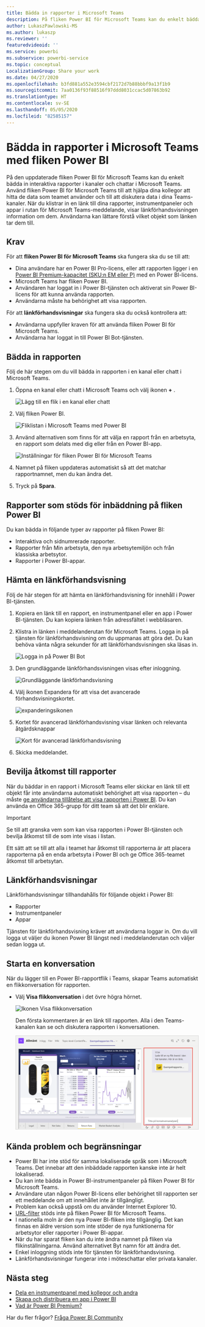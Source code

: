 ```yaml
---
title: Bädda in rapporter i Microsoft Teams
description: På fliken Power BI för Microsoft Teams kan du enkelt bädda in interaktiva rapporter i kanaler och chattar.
author: LukaszPawlowski-MS
ms.author: lukaszp
ms.reviewer: ''
featuredvideoid: ''
ms.service: powerbi
ms.subservice: powerbi-service
ms.topic: conceptual
LocalizationGroup: Share your work
ms.date: 04/27/2020
ms.openlocfilehash: b3fd881a552e3594cbf2172d7b88bbbf9a13f1b9
ms.sourcegitcommit: 7aa0136f93f88516f97ddd8031ccac5d07863b92
ms.translationtype: HT
ms.contentlocale: sv-SE
ms.lasthandoff: 05/05/2020
ms.locfileid: "82585157"
---
```

# <a name="embed-reports-in-microsoft-teams-with-the-power-bi-tab"></a>Bädda in rapporter i Microsoft Teams med fliken Power BI

På den uppdaterade fliken Power BI för Microsoft Teams kan du enkelt bädda in interaktiva rapporter i kanaler och chattar i Microsoft Teams. Använd fliken Power BI för Microsoft Teams till att hjälpa dina kollegor att hitta de data som teamet använder och till att diskutera data i dina Teams-kanaler.  När du klistrar in en länk till dina rapporter, instrumentpaneler och appar i rutan för Microsoft Teams-meddelande, visar länkförhandsvisningen information om dem. Användarna kan lättare förstå vilket objekt som länken tar dem till.

## <a name="requirements"></a>Krav

För att **fliken Power BI för Microsoft Teams** ska fungera ska du se till att:

- Dina användare har en Power BI Pro-licens, eller att rapporten ligger i en [Power BI Premium-kapacitet (SKU:n EM eller P)](service-premium-what-is.md) med en Power BI-licens.
- Microsoft Teams har fliken Power BI.
- Användaren har loggat in i Power BI-tjänsten och aktiverat sin Power BI-licens för att kunna använda rapporten.
- Användarna måste ha behörighet att visa rapporten.

För att **länkförhandsvisningar** ska fungera ska du också kontrollera att:
- Användarna uppfyller kraven för att använda fliken Power BI för Microsoft Teams.
- Användarna har loggat in till Power BI Bot-tjänsten. 


## <a name="embed-your-report"></a>Bädda in rapporten

Följ de här stegen om du vill bädda in rapporten i en kanal eller chatt i Microsoft Teams.

1. Öppna en kanal eller chatt i Microsoft Teams och välj ikonen **+** .

    ![Lägg till en flik i en kanal eller chatt](media/service-embed-report-microsoft-teams/service-embed-report-microsoft-teams-add.png)

2. Välj fliken Power BI.

    ![Fliklistan i Microsoft Teams med Power BI](media/service-embed-report-microsoft-teams/service-embed-report-microsoft-teams-tab.png)

3. Använd alternativen som finns för att välja en rapport från en arbetsyta, en rapport som delats med dig eller från en Power BI-app.

    ![Inställningar för fliken Power BI för Microsoft Teams](media/service-embed-report-microsoft-teams/service-embed-report-microsoft-teams-tab-settings.png)

4. Namnet på fliken uppdateras automatiskt så att det matchar rapportnamnet, men du kan ändra det. 

5. Tryck på **Spara**.

## <a name="supported-reports-for-embedding-the-power-bi-tab"></a>Rapporter som stöds för inbäddning på fliken Power BI
Du kan bädda in följande typer av rapporter på fliken Power BI:

- Interaktiva och sidnumrerade rapporter.
- Rapporter från Min arbetsyta, den nya arbetsytemiljön och från klassiska arbetsytor.
- Rapporter i Power BI-appar.

## <a name="get-a-link-preview"></a>Hämta en länkförhandsvisning

Följ de här stegen för att hämta en länkförhandsvisning för innehåll i Power BI-tjänsten.

1. Kopiera en länk till en rapport, en instrumentpanel eller en app i Power BI-tjänsten. Du kan kopiera länken från adressfältet i webbläsaren.

2. Klistra in länken i meddelanderutan för Microsoft Teams. Logga in på tjänsten för länkförhandsvisning om du uppmanas att göra det. Du kan behöva vänta några sekunder för att länkförhandsvisningen ska läsas in.

    ![Logga in på Power BI Bot](media/service-embed-report-microsoft-teams/service-teams-link-preview-sign-in-needed.png)

3. Den grundläggande länkförhandsvisningen visas efter inloggning.

    ![Grundläggande länkförhandsvisning](media/service-embed-report-microsoft-teams/service-teams-link-preview-basic.png)

4. Välj ikonen Expandera för att visa det avancerade förhandsvisningskortet.

    ![expanderingsikonen](media/service-embed-report-microsoft-teams/service-teams-link-preview-expand-icon.png)

5. Kortet för avancerad länkförhandsvisning visar länken och relevanta åtgärdsknappar

    ![Kort för avancerad länkförhandsvisning](media/service-embed-report-microsoft-teams/service-teams-link-preview-nice-card.png)

6. Skicka meddelandet.



## <a name="grant-access-to-reports"></a>Bevilja åtkomst till rapporter

När du bäddar in en rapport i Microsoft Teams eller skickar en länk till ett objekt får inte användarna automatiskt behörighet att visa rapporten – du måste [ge användarna tillåtelse att visa rapporten i Power BI](service-share-dashboards.md). Du kan använda en Office 365-grupp för ditt team så att det blir enklare. 

> [!IMPORTANT]
> Se till att granska vem som kan visa rapporten i Power BI-tjänsten och bevilja åtkomst till de som inte visas i listan.

Ett sätt att se till att alla i teamet har åtkomst till rapporterna är att placera rapporterna på en enda arbetsyta i Power BI och ge Office 365-teamet åtkomst till arbetsytan.

## <a name="link-previews"></a>Länkförhandsvisningar 

Länkförhandsvisningar tillhandahålls för följande objekt i Power BI:
- Rapporter
- Instrumentpaneler
- Appar

Tjänsten för länkförhandsvisning kräver att användarna loggar in. Om du vill logga ut väljer du ikonen Power BI längst ned i meddelanderutan och väljer sedan logga ut.

## <a name="start-a-conversation"></a>Starta en konversation

När du lägger till en Power BI-rapportflik i Teams, skapar Teams automatiskt en flikkonversation för rapporten. 

- Välj **Visa flikkonversation** i det övre högra hörnet.

    ![Ikonen Visa flikkonversation](media/service-embed-report-microsoft-teams/power-bi-teams-conversation-icon.png)

    Den första kommentaren är en länk till rapporten. Alla i den Teams-kanalen kan se och diskutera rapporten i konversationen.

    ![Flikkonversation](media/service-embed-report-microsoft-teams/power-bi-teams-conversation-tab.png)

## <a name="known-issues-and-limitations"></a>Kända problem och begränsningar

- Power BI har inte stöd för samma lokaliserade språk som i Microsoft Teams. Det innebar att den inbäddade rapporten kanske inte är helt lokaliserad.
- Du kan inte bädda in Power BI-instrumentpaneler på fliken Power BI för Microsoft Teams.
- Användare utan någon Power BI-licens eller behörighet till rapporten ser ett meddelande om att innehållet inte är tillgängligt.
- Problem kan också uppstå om du använder Internet Explorer 10. <!--You can look at the [browsers support for Power BI](consumer/end-user-browsers.md) and for [Office 365](https://products.office.com/office-system-requirements#Browsers-section). -->
- [URL-filter](service-url-filters.md) stöds inte på fliken Power BI för Microsoft Teams.
- I nationella moln är den nya Power BI-fliken inte tillgänglig. Det kan finnas en äldre version som inte stöder de nya funktionerna för arbetsytor eller rapporter i Power BI-appar. 
- När du har sparat fliken kan du inte ändra namnet på fliken via flikinställningarna. Använd alternativet Byt namn för att ändra det.
- Enkel inloggning stöds inte för tjänsten för länkförhandsvisning.
- Länkförhandsvisningar fungerar inte i möteschattar eller privata kanaler.

## <a name="next-steps"></a>Nästa steg
- [Dela en instrumentpanel med kollegor och andra](service-share-dashboards.md)  
- [Skapa och distribuera en app i Power BI](service-create-distribute-apps.md)  
- [Vad är Power BI Premium?](service-premium-what-is.md)

Har du fler frågor? [Fråga Power BI Community](https://community.powerbi.com/)
